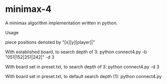 # minimax-4
A minimax algorithm implementation written in python.

Usage

piece positions denoted by  "[x][y][player]|"

With established board, to search depth of 3:
python connect4.py -b "051|152|251|242|" -d 3

With board set in preset.txt, to search depth of 3:
python connect4.py -d 3

With board set in preset.txt, to default search depth (1):
python connect4.py
